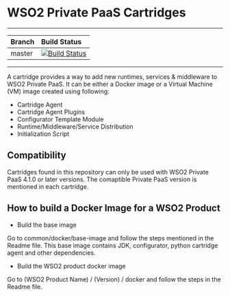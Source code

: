 # WSO2 Private PaaS Cartridges

---
|  Branch | Build Status |
| :------ |:------------ | 
| master  | [![Build Status](https://wso2.org/jenkins/buildStatus/icon?job=private-paas-cartridges)](https://wso2.org/jenkins/job/private-paas-cartridges/) |
---

A cartridge provides a way to add new runtimes, services & middleware to WSO2 Private PaaS. It can be either a Docker image
or a Virtual Machine (VM) image created using following:

   - Cartridge Agent
   - Cartridge Agent Plugins
   - Configurator Template Module 
   - Runtime/Middleware/Service Distribution
   - Initialization Script

## Compatibility

Cartridges found in this repository can only be used with WSO2 Private PaaS 4.1.0 or later versions. The comaptible Private PaaS version is mentioned in each cartridge.

## How to build a Docker Image for a WSO2 Product

- Build the base image

Go to common/docker/base-image and follow the steps mentioned in the Readme file. 
This base image contains JDK, configurator, python cartridge agent and other dependencies.

- Build the WSO2 product docker image

Go to (WSO2 Product Name) / (Version) / docker and follow the steps in the Readme file.

